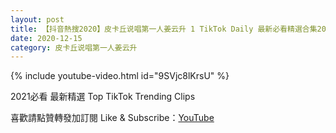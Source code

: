 ```yaml
---
layout: post
title: 【抖音熱搜2020】皮卡丘说唱第一人姜云升 1 TikTok Daily 最新必看精選合集2020 12 15
date: 2020-12-15
category: 皮卡丘说唱第一人姜云升
---
```


{% include youtube-video.html id="9SVjc8lKrsU" %}

2021必看 最新精選 Top TikTok Trending Clips

喜歡請點贊轉發加訂閱 Like & Subscribe：[YouTube](https://www.youtube.com/channel/UCAoR7VcanIPd04uEq_GIylA/videos)

